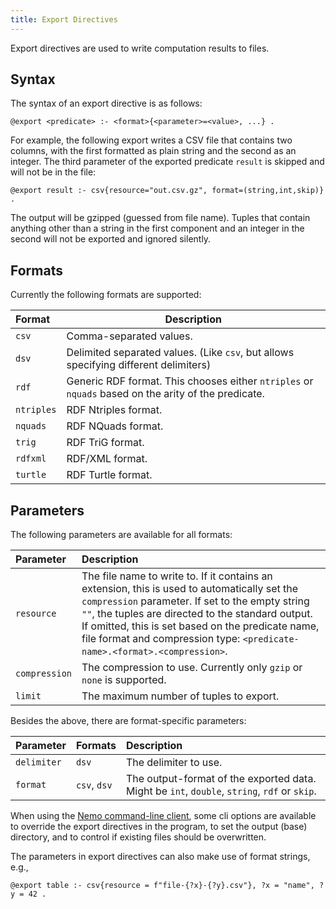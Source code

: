 ```yaml
---
title: Export Directives
---
```


Export directives are used to write computation results to files.

## Syntax
The syntax of an export directive is as follows:
```
@export <predicate> :- <format>{<parameter>=<value>, ...} .
```

For example, the following export writes a CSV file that contains two columns, with the first formatted as plain string and the second as an integer. The third parameter of the exported predicate `result` is skipped and will not be in the file:

```
@export result :- csv{resource="out.csv.gz", format=(string,int,skip)} .
```

The output will be gzipped (guessed from file name). Tuples that contain anything other than a string in the first component and an integer in the second will not be exported and ignored silently.

## Formats

Currently the following formats are supported:

| <span class="pe-8">Format</span> | Description |
|:-------|-------------|
| `csv`  | Comma-separated values. |
| `dsv`  | Delimited separated values. (Like `csv`, but allows specifying different delimiters) |
| `rdf` | Generic RDF format. This chooses either `ntriples` or `nquads` based on the arity of the predicate. |
| `ntriples` | RDF Ntriples format. |
| `nquads` | RDF NQuads format. |
| `trig` | RDF TriG format. |
| `rdfxml` | RDF/XML format. |
| `turtle` | RDF Turtle format. |

## Parameters

The following parameters are available for all formats:

| <span class="pe-6">Parameter</span> | Description |
| :-------- | :---------- |
| `resource` | The file name to write to. If it contains an extension, this is used to automatically set the `compression` parameter. If set to the empty string `""`, the tuples are directed to the standard output. If omitted, this is set based on the predicate name, file format and compression type: `<predicate-name>.<format>.<compression>`. |
| `compression` | The compression to use. Currently only `gzip` or `none` is supported. |
| `limit` | The maximum number of tuples to export. |

Besides the above, there are format-specific parameters:

| <span class="pe-4">Parameter</span> | Formats | Description |
| :-------- | :------ | :---------- |
| `delimiter` | `dsv` | The delimiter to use. |
| `format` | `csv`, `dsv` | The output-format of the exported data. Might be `int`, `double`, `string`, `rdf` or `skip`. |

When using the [Nemo command-line client](/nemo-doc/installation/cli), some cli options are available to override the export directives in the program, to set the output (base) directory, and to control if existing files should be overwritten.

The parameters in export directives can also make use of format strings, e.g.,
```
@export table :- csv{resource = f"file-{?x}-{?y}.csv"}, ?x = "name", ?y = 42 .
```
